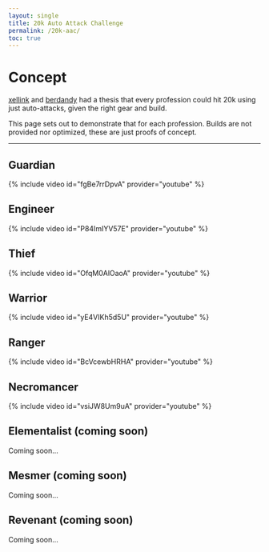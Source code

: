```yaml
---
layout: single
title: 20k Auto Attack Challenge
permalink: /20k-aac/
toc: true
---
```


# Concept

[xellink](https://www.youtube.com/@xellink) and [berdandy](https://www.youtube.com/@berdandy) had a thesis that every profession could hit 20k using just auto-attacks, given the right gear and build.

This page sets out to demonstrate that for each profession. Builds are not provided nor optimized, these are just proofs of concept.

--- 

## Guardian
{% include video id="fgBe7rrDpvA" provider="youtube" %}

## Engineer
{% include video id="P84ImIYV57E" provider="youtube" %}

## Thief
{% include video id="OfqM0AlOaoA" provider="youtube" %}

## Warrior
{% include video id="yE4VIKh5d5U" provider="youtube" %}

## Ranger
{% include video id="BcVcewbHRHA" provider="youtube" %}

## Necromancer
{% include video id="vsiJW8Um9uA" provider="youtube" %}

## Elementalist (coming soon)

Coming soon...

## Mesmer (coming soon)

Coming soon...

## Revenant (coming soon)

Coming soon...


